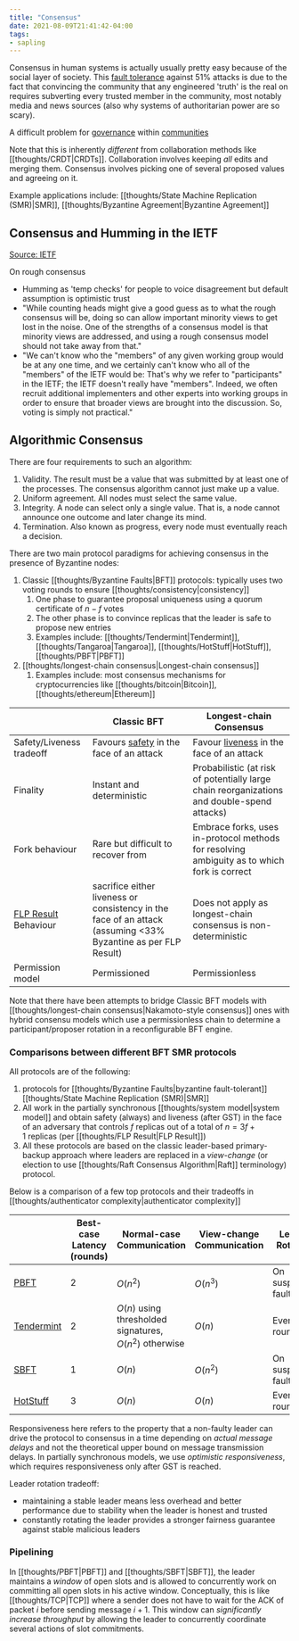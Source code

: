 ```yaml
---
title: "Consensus"
date: 2021-08-09T21:41:42-04:00
tags:
- sapling
---
```


Consensus in human systems is actually usually pretty easy because of the social layer of society. This [fault tolerance](thoughts/fault%20tolerance.md) against 51% attacks is due to the fact that convincing the community that any engineered 'truth' is the real on requires subverting every trusted member in the community, most notably media and news sources (also why systems of authoritarian power are so scary). 

A difficult problem for [governance](thoughts/governance.md) within [communities](thoughts/communities.md)

Note that this is inherently *different* from collaboration methods like [[thoughts/CRDT|CRDTs]]. Collaboration involves keeping *all* edits and merging them. Consensus involves picking one of several proposed values and agreeing on it.

Example applications include: [[thoughts/State Machine Replication (SMR)|SMR]], [[thoughts/Byzantine Agreement|Byzantine Agreement]]

## Consensus and Humming in the IETF
[Source: IETF](https://datatracker.ietf.org/doc/html/rfc7282)

On rough consensus
- Humming as 'temp checks' for people to voice disagreement but default assumption is optimistic trust
- "While counting heads might give a good guess as to what the rough consensus will be, doing so can allow important minority views to get lost in the noise. One of the strengths of a consensus model is that minority views are addressed, and using a rough consensus model should not take away from that."
- "We can't know who the "members" of any given working group would be at any one time, and we certainly can't know who all of the "members" of the IETF would be: That's why we refer to "participants" in the IETF; the IETF doesn't really have "members". Indeed, we often recruit additional implementers and other experts into working groups in order to ensure that broader views are brought into the discussion. So, voting is simply not practical."

## Algorithmic Consensus
There are four requirements to such an algorithm:

1. Validity. The result must be a value that was submitted by at least one of the processes. The consensus algorithm cannot just make up a value.
2. Uniform agreement. All nodes must select the same value.
3. Integrity. A node can select only a single value. That is, a node cannot announce one outcome and later change its mind.
4. Termination. Also known as progress, every node must eventually reach a decision.

There are two main protocol paradigms for achieving consensus in the presence of Byzantine nodes:
1. Classic [[thoughts/Byzantine Faults|BFT]] protocols: typically uses two voting rounds to ensure [[thoughts/consistency|consistency]]
	1. One phase to guarantee proposal uniqueness using a quorum certificate of $n-f$ votes
	2. The other phase is to convince replicas that the leader is safe to propose new entries
	3. Examples include: [[thoughts/Tendermint|Tendermint]], [[thoughts/Tangaroa|Tangaroa]], [[thoughts/HotStuff|HotStuff]], [[thoughts/PBFT|PBFT]]
2. [[thoughts/longest-chain consensus|Longest-chain consensus]]
	1. Examples include: most consensus mechanisms for cryptocurrencies like [[thoughts/bitcoin|Bitcoin]], [[thoughts/ethereum|Ethereum]]

| |Classic BFT|Longest-chain Consensus|
|--|--|--|
|Safety/Liveness tradeoff|Favours [safety](/thoughts/safety) in the face of an attack|Favour [liveness](/thoughts/liveness) in the face of an attack|
|Finality|Instant and deterministic|Probabilistic (at risk of potentially large chain reorganizations and double-spend attacks)|
|Fork behaviour|Rare but difficult to recover from|Embrace forks, uses in-protocol methods for resolving ambiguity as to which fork is correct|
|[FLP Result](/thoughts/FLP%20Result) Behaviour|sacrifice either liveness or consistency in the face of an attack (assuming <33% Byzantine as per FLP Result)|Does not apply as longest-chain consensus is non-deterministic|
|Permission model|Permissioned|Permissionless|

Note that there have been attempts to bridge Classic BFT models with [[thoughts/longest-chain consensus|Nakamoto-style consensus]] ones with hybrid consensu models which use a permissionless chain to determine a participant/proposer rotation in a reconfigurable BFT engine.

### Comparisons between different BFT SMR protocols
All protocols are of the following:
1.  protocols for [[thoughts/Byzantine Faults|byzantine fault-tolerant]] [[thoughts/State Machine Replication (SMR)|SMR]]
2.  All work in the partially synchronous [[thoughts/system model|system model]] and obtain safety (always) and liveness (after GST) in the face of an adversary that controls $f$ replicas out of a total of $n=3f+1$ replicas (per [[thoughts/FLP Result|FLP Result]])
3.  All these protocols are based on the classic leader-based primary-backup approach where leaders are replaced in a _view-change_ (or election to use [[thoughts/Raft Consensus Algorithm|Raft]] terminology) protocol.

Below is a comparison of a few top protocols and their tradeoffs in [[thoughts/authenticator complexity|authenticator complexity]]

| |Best-case Latency (rounds)|Normal-case Communication|View-change Communication|Leader Rotation|Responsiveness|
|--|--|--|--|--|--|
|[PBFT](/thoughts/PBFT)|2|$O(n^2)$|$O(n^3)$|On suspected fault|Yes|
|[Tendermint](/thoughts/Tendermint)|2|$O(n)$ using thresholded signatures, $O(n^2)$ otherwise|$O(n)$|Every round|No|
|[SBFT](/thoughts/SBFT)|1|$O(n)$|$O(n^2)$|On suspected fault|Yes|
|[HotStuff](/thoughts/HotStuff)|3|$O(n)$|$O(n)$|Every round|Yes|

Responsiveness here refers to the property that a non-faulty leader can drive the protocol to consensus in a time depending on *actual message delays* and not the theoretical upper bound on message transmission delays. In partially synchronous models, we use *optimistic responsiveness*, which requires responsiveness only after GST is reached.

Leader rotation tradeoff:
- maintaining a stable leader means less overhead and better performance due to stability when the leader is honest and trusted
- constantly rotating the leader provides a stronger fairness guarantee against stable malicious leaders

### Pipelining
In [[thoughts/PBFT|PBFT]] and [[thoughts/SBFT|SBFT]], the leader maintains a _window_ of open slots and is allowed to concurrently work on committing all open slots in his active window. Conceptually, this is like [[thoughts/TCP|TCP]] where a sender does not have to wait for the ACK of packet $i$ before sending message $i+1$. This window can *significantly increase throughput* by allowing the leader to concurrently coordinate several actions of slot commitments.
